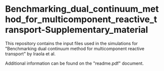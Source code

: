 # Benchmarking_dual_continuum_method_for_multicomponent_reactive_transport-Supplementary_material
This repository contains the input files used in the simulations for "Benchmarking dual continuum method for multicomponent reactive transport" by Iraola et al.

Additional information can be found on the "readme.pdf" document.
